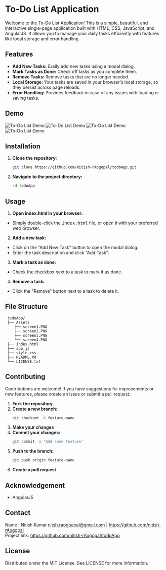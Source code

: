 # To-Do List Application

Welcome to the To-Do List Application! This is a simple, beautiful, and interactive single-page application built with HTML, CSS, JavaScript, and AngularJS. It allows you to manage your daily tasks efficiently with features like local storage and error handling.

## Features

- **Add New Tasks:** Easily add new tasks using a modal dialog.
- **Mark Tasks as Done:** Check off tasks as you complete them.
- **Remove Tasks:** Remove tasks that are no longer needed.
- **Local Storage:** Your tasks are saved in your browser's local storage, so they persist across page reloads.
- **Error Handling:** Provides feedback in case of any issues with loading or saving tasks.

## Demo

![To-Do List Demo](/assets/screen1.PNG)
![To-Do List Demo](/assets/screen2.PNG)
![To-Do List Demo](/assets/screen3.PNG)
![To-Do List Demo](/assets/screen4.PNG)


## Installation

1. **Clone the repository:**
   ```sh
   git clone https://github.com/nitish-rAogopal/todoApp.git

2. **Navigate to the project directory:**
    ```sh
    cd todoApp
## Usage
1. **Open index.html in your browser:**

- Simply double-click the <tt>index.html</tt> file, or open it with your preferred web browser.

2. **Add a new task:**

- Click on the "Add New Task" button to open the modal dialog.
- Enter the task description and click "Add Task".

3. **Mark a task as done:**
- Check the checkbox next to a task to mark it as done.

4. **Remove a task:**

- Click the "Remove" button next to a task to delete it.

## File Structure

   ```
    todoApp/
    ├── Assets
       ├── screen1.PNG
       ├── screen2.PNG
       ├── screen3.PNG
       └── screen4.PNG       
    ├── index.html     
    ├── app.js         
    ├── style.css      
    ├── README.md
    └── LICENSE.txt
   ```
   
## Contributing

Contributions are welcome! If you have suggestions for improvements or new features, please create an issue or submit a pull request.
1. **Fork the repository**
2. **Create a new branch:**
    ```sh
    git checkout -b feature-name
3. **Make your changes**
4. **Commit your changes:**
    ```sh
    git commit -m 'Add some feature'
5. **Push to the branch:**
    ```sh
    git push origin feature-name
6. **Create a pull request**

## Acknowledgement

- AngularJS

## Contact
Name : Nitish Kumar
nitsh.raogoapal@gmail.com | https://github.com/nitish-rAogopal<br>
Project link: https://github.com/nitish-rAogopal/todoApp

## License
Distributed under the MIT License. See LICENSE for more information.
